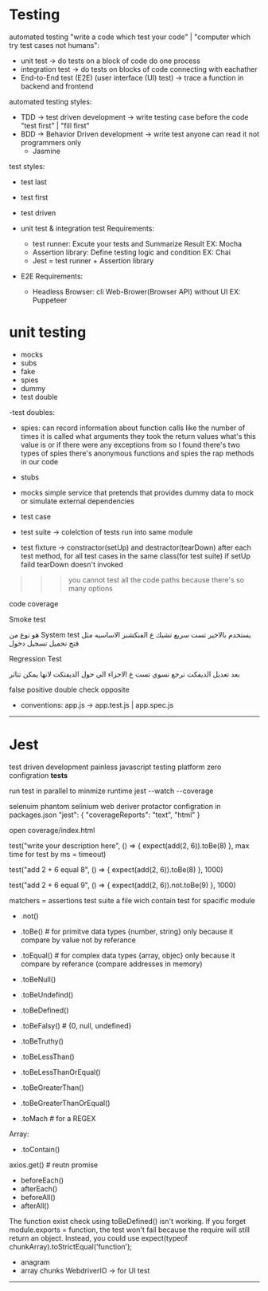 Testing
========

automated testing "write a code which test your code" | "computer which try test cases not  humans":
- unit test -> do tests on a block of code do one process
- integration test -> do tests on blocks of code connecting with eachather
- End-to-End test (E2E) (user interface (UI) test) -> trace a function in backend and frontend 


automated testing styles:
- TDD -> test driven development -> write testing case before the code "test first" | "fill first" 
- BDD -> Behavior Driven development -> write test anyone can read it not programmers only
    - Jasmine


test styles:
- test last
- test first
- test driven


- unit test & integration test Requirements:
    - test runner: Excute your tests and Summarize Result EX: Mocha
    - Assertion library: Define testing logic and condition EX: Chai
    - Jest = test runner + Assertion library
- E2E Requirements:
    - Headless Browser: cli Web-Brower(Browser API) without UI EX: Puppeteer

unit testing
============

- mocks
- subs
- fake
- spies
- dummy
- test double


-test doubles:
- spies:
can record information about function calls like the number of times it is called what arguments they took the return values what's this value is or if there were any exceptions from so I found there's two types of spies there's anonymous functions and spies the rap methods in our code
- stubs
- mocks
simple service that pretends that provides dummy data to mock or simulate external dependencies


- test case
- test suite -> colelction of tests run into same module
- test fixture -> constractor(setUp) and destractor(tearDown) after each test method,
 for all test cases in the same class(for test suite) if setUp faild tearDown doesn't invoked





>>> you cannot test all the code paths because there's so many options





code coverage


Smoke test

هو نوع من System test يستخدم بالاخير تست سريع تشيك ع الفنكشنز الاساسيه مثل فتح تحميل تسجيل دخول

Regression Test

بعد تعديل الديفكت ترجع تسوي تست ع الاجزاء الي حول الديفتكت لانها يمكن تتاثر






false positive double check opposite





- conventions: app.js -> app.test.js | app.spec.js

-----------------------------------------------------------------------------------------------------------------------
Jest
====
test driven development
painless javascript testing platform
zero configration
__tests__

run test in parallel to minmize runtime
jest
--watch
--coverage

selenuim phantom selinium web deriver protactor 
configration in packages.json
"jest": {
    "coverageReports":
    "text", "html"
}

open coverage/index.html

test("write your description here", () => {
    expect(add(2, 6)).toBe(8)
}, max time for test by ms = timeout)

test("add 2 + 6 equal 8", () => {
    expect(add(2, 6)).toBe(8)
}, 1000)


test("add 2 + 6 equal 9", () => {
    expect(add(2, 6)).not.toBe(9)
}, 1000)


matchers = assertions
test suite a file wich contain test for spacific module



- .not()
- .toBe() # for primitve data types {number, string} only because it compare by value not by referance
- .toEqual() # for complex data types {array, objec} only because it compare by referance (compare addresses in memory)


- .toBeNull()
- .toBeUndefind()
- .toBeDefined()
- .toBeFalsy() # {0, null, undefined}
- .toBeTruthy()


- .toBeLessThan()
- .toBeLessThanOrEqual()
- .toBeGreaterThan()
- .toBeGreaterThanOrEqual()

- .toMach # for a REGEX


Array:
- .toContain()


axios.get() # reutn promise


- beforeEach()
- afterEach()
- beforeAll()
- afterAll()

The function exist check using toBeDefined() isn't working. If you forget module.exports = function, the test won't fail because the require will still return an object. Instead, you could use
expect(typeof chunkArray).toStrictEqual('function');

- anagram
- array chunks
WebdriverIO -> for UI test


-----------------------------------------------------------------------------------------------------------------------

















